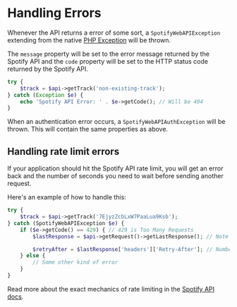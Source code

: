 # Handling Errors

Whenever the API returns a error of some sort, a `SpotifyWebAPIException` extending from the native [PHP Exception](http://php.net/manual/en/language.exceptions.php) will be thrown.

The `message` property will be set to the error message returned by the Spotify API and the `code` property will be set to the HTTP status code returned by the Spotify API.

```php
try {
    $track = $api->getTrack('non-existing-track');
} catch (Exception $e) {
    echo 'Spotify API Error: ' . $e->getCode(); // Will be 404
}
```

When an authentication error occurs, a `SpotifyWebAPIAuthException` will be thrown. This will contain the same properties as above.

## Handling rate limit errors
If your application should hit the Spotify API rate limit, you will get an error back and the number of seconds you need to wait before sending another request.

Here's an example of how to handle this:

```php
try {
    $track = $api->getTrack('7EjyzZcbLxW7PaaLua9Ksb');
} catch (SpotifyWebAPIException $e) {
    if ($e->getCode() == 429) { // 429 is Too Many Requests
        $lastResponse = $api->getRequest()->getLastResponse(); // Note "getRequest()" since $api->getLastResponse() won't be set

        $retryAfter = $lastResponse['headers']['Retry-After']; // Number of seconds to wait before sending another request
    } else {
        // Some other kind of error
    }
}
```

Read more about the exact mechanics of rate limiting in the [Spotify API docs](https://developer.spotify.com/web-api/user-guide/#rate-limiting).
